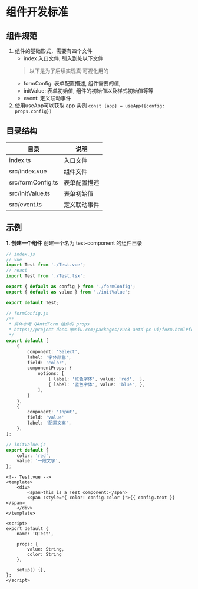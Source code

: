 # 组件开发标准

## 组件规范
1. 组件的基础形式，需要有四个文件
    - index 入口文件, 引入到处以下文件
    > 以下是为了后续实现真·可视化用的
    - formConfig: 表单配置描述, 组件需要的值, 
    - initValue: 表单初始值, 组件的初始值以及样式初始值等等
    - event: 定义联动事件
2. 使用useApp可以获取 app 实例 `const {app} = useApp({config: props.config})`

## 目录结构
| 目录 | 说明 |
| --- | --- |
| index.ts| 入口文件 |
| src/index.vue | 组件文件 |
| src/formConfig.ts | 表单配置描述 |
| src/initValue.ts | 表单初始值 |
| src/event.ts | 定义联动事件 |

## 示例

**1. 创建一个组件**
创建一个名为 test-component 的组件目录

```ts
// index.js
// vue
import Test from './Test.vue';
// react 
import Test from './Test.tsx';

export { default as config } from './formConfig';
export { default as value } from './initValue';

export default Test;
```

```ts
// formConfig.js
/**
 * 具体参考 QAntdForm 组件的 props
 * https://project-docs.qmniu.com/packages/vue3-antd-pc-ui/form.html#formschema
 */
export default [
    {
        conponent: 'Select',
        label: '字体颜色',
        field: 'color',
        componentProps: {
            options: [
                { label: '红色字体', value: 'red',  },
                { label: '蓝色字体', value: 'blue', },
            ],
        }
    },
    {
        conponent: 'Input',
        field: 'value'
        label: '配置文案',
    },
];
```

```ts
// initValue.js
export default {
    color: 'red',
    value: '一段文字',
};
```

```vue
<!-- Test.vue -->
<template>
    <div>
        <span>this is a Test component:</span>
        <span :style="{ color: config.color }">{{ config.text }}</span>
    </div>
</template>

<script>
export default {
    name: 'QTest',

    props: {
        value: String,
        color: String
    },

    setup() {},
};
</script>
```